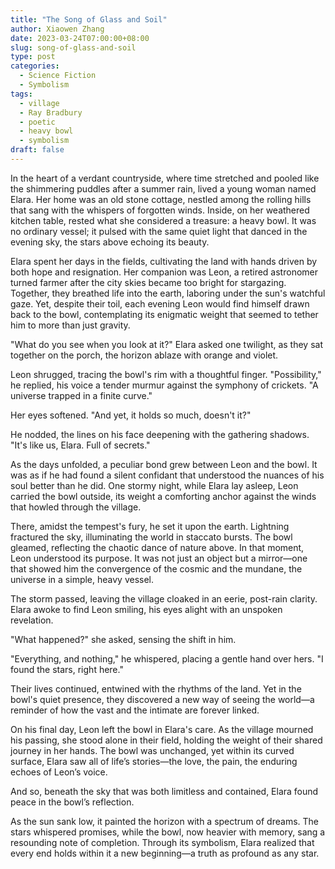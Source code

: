 ```yaml
---
title: "The Song of Glass and Soil"
author: Xiaowen Zhang
date: 2023-03-24T07:00:00+08:00
slug: song-of-glass-and-soil
type: post
categories:
  - Science Fiction
  - Symbolism
tags:
  - village
  - Ray Bradbury
  - poetic
  - heavy bowl
  - symbolism
draft: false
---
```


In the heart of a verdant countryside, where time stretched and pooled like the shimmering puddles after a summer rain, lived a young woman named Elara. Her home was an old stone cottage, nestled among the rolling hills that sang with the whispers of forgotten winds. Inside, on her weathered kitchen table, rested what she considered a treasure: a heavy bowl. It was no ordinary vessel; it pulsed with the same quiet light that danced in the evening sky, the stars above echoing its beauty.

Elara spent her days in the fields, cultivating the land with hands driven by both hope and resignation. Her companion was Leon, a retired astronomer turned farmer after the city skies became too bright for stargazing. Together, they breathed life into the earth, laboring under the sun's watchful gaze. Yet, despite their toil, each evening Leon would find himself drawn back to the bowl, contemplating its enigmatic weight that seemed to tether him to more than just gravity.

"What do you see when you look at it?" Elara asked one twilight, as they sat together on the porch, the horizon ablaze with orange and violet.

Leon shrugged, tracing the bowl's rim with a thoughtful finger. "Possibility," he replied, his voice a tender murmur against the symphony of crickets. "A universe trapped in a finite curve."

Her eyes softened. "And yet, it holds so much, doesn't it?"

He nodded, the lines on his face deepening with the gathering shadows. "It's like us, Elara. Full of secrets."

As the days unfolded, a peculiar bond grew between Leon and the bowl. It was as if he had found a silent confidant that understood the nuances of his soul better than he did. One stormy night, while Elara lay asleep, Leon carried the bowl outside, its weight a comforting anchor against the winds that howled through the village.

There, amidst the tempest's fury, he set it upon the earth. Lightning fractured the sky, illuminating the world in staccato bursts. The bowl gleamed, reflecting the chaotic dance of nature above. In that moment, Leon understood its purpose. It was not just an object but a mirror—one that showed him the convergence of the cosmic and the mundane, the universe in a simple, heavy vessel.

The storm passed, leaving the village cloaked in an eerie, post-rain clarity. Elara awoke to find Leon smiling, his eyes alight with an unspoken revelation.

"What happened?" she asked, sensing the shift in him.

"Everything, and nothing," he whispered, placing a gentle hand over hers. "I found the stars, right here."

Their lives continued, entwined with the rhythms of the land. Yet in the bowl's quiet presence, they discovered a new way of seeing the world—a reminder of how the vast and the intimate are forever linked.

On his final day, Leon left the bowl in Elara's care. As the village mourned his passing, she stood alone in their field, holding the weight of their shared journey in her hands. The bowl was unchanged, yet within its curved surface, Elara saw all of life’s stories—the love, the pain, the enduring echoes of Leon’s voice.

And so, beneath the sky that was both limitless and contained, Elara found peace in the bowl’s reflection.

As the sun sank low, it painted the horizon with a spectrum of dreams. The stars whispered promises, while the bowl, now heavier with memory, sang a resounding note of completion. Through its symbolism, Elara realized that every end holds within it a new beginning—a truth as profound as any star.
